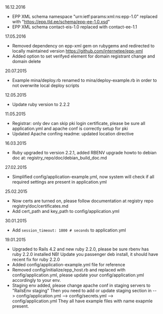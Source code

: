 16.12.2016
* EPP XML schema namespace "urn:ietf:params:xml:ns:epp-1.0" replaced with "https://epp.tld.ee/schema/epp-ee-1.0.xsd"
* EPP XML schema contact-eis-1.0 replaced with contact-ee-1.1

17.05.2016

* Removed dependency on epp-xml gem on rubygems and redirected to locally maintained version  https://github.com/internetee/epp-xml
* Added option to set verifyed element for domain registrant change and domain delete

20.07.2015

* Example mina/deploy.rb renamed to mina/deploy-example.rb in order to not overwrite local deploy scripts

12.05.2015

* Update ruby version to 2.2.2

11.05.2015

* Registrar: only dev can skip pki login certificate, 
  please be sure all application.yml and apache conf is correctly setup for pki
* Updated Apache confing readme: updated location directive

16.03.2015

* Ruby upgraded to version 2.2.1, 
  added RBENV upgrade howto to debian doc at: registry_repo/doc/debian_build_doc.md

27.02.2015

* Simplified config/application-example.yml, 
  now system will check if all required settings are present in application.yml 

25.02.2015

* Now certs are turned on, please follow documentation at registry repo registry/doc/certificates.md
* Add cert_path and key_path to config/application.yml

30.01.2015

* Add `session_timeout: 1800 # seconds` to application.yml

19.01.2015

* Upgraded to Rails 4.2 and new ruby 2.2.0, please be sure rbenv has ruby 2.2.0 installed
  NB! Update you passenger deb install, it should have recent fix for ruby 2.2.0
* Added config/application-example.yml file for reference
* Removed config/initialize/epp_host.rb and replaced with config/application.yml,
  please update your config/application.yml accordingly to your env.
* Staging env added, please change apache conf in staging servers to "RailsEnv staging"
  Then you need to add or update staging section in
  --> config/application.yml
  --> config/secrets.yml
  --> config/application.yml
  They all have example files with name exapmle present.
